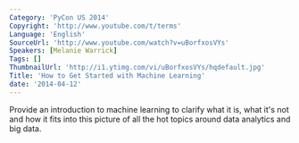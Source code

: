 ```yaml
---
Category: 'PyCon US 2014'
Copyright: 'http://www.youtube.com/t/terms'
Language: 'English'
SourceUrl: 'http://www.youtube.com/watch?v=uBorfxosVYs'
Speakers: [Melanie Warrick]
Tags: []
ThumbnailUrl: 'http://i1.ytimg.com/vi/uBorfxosVYs/hqdefault.jpg'
Title: 'How to Get Started with Machine Learning'
date: '2014-04-12'
---
```

Provide an introduction to machine learning to clarify what it is, what it's not and how it fits into this picture of all the hot topics around data analytics and big data.